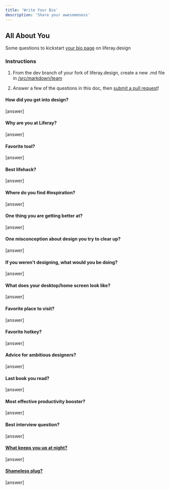```yaml
---
title: 'Write Your Bio'
description: 'Share your awesomeness'
---
```


## All About You

Some questions to kickstart [your bio page](/team) on liferay.design

### Instructions

1. From the dev branch of your fork of liferay.design, create a new .md file in [/src/markdown/team](https://github.com/liferay-design/liferay.design/tree/dev/src/markdown/team)

1. Answer a few of the questions in this doc, then [submit a pull request](https://github.com/liferay-design/liferay.design/pulls)!

#### How did you get into design?

[answer]

#### Why are you at Liferay?

[answer]

#### Favorite tool?

[answer]

#### Best lifehack?

[answer]

#### Where do you find #inspiration?

[answer]

#### One thing you are getting better at?

[answer]

#### One misconception about design you try to clear up?

[answer]

#### If you weren't designing, what would you be doing?

[answer]

#### What does your desktop/home screen look like?

[answer]

#### Favorite place to visit?

[answer]

#### Favorite hotkey?

[answer]

#### Advice for ambitious designers?

[answer]

#### Last book you read?

[answer]

#### Most effective productivity booster?

[answer]

#### Best interview question?

[answer]

#### [What keeps you up at night?](http://whatkeepsyouupatnight.io)

[answer]

#### [Shameless plug?](https://www.programmerinterview.com/index.php/american-vocabulary/shameless-plug-meaning/)

[answer]
